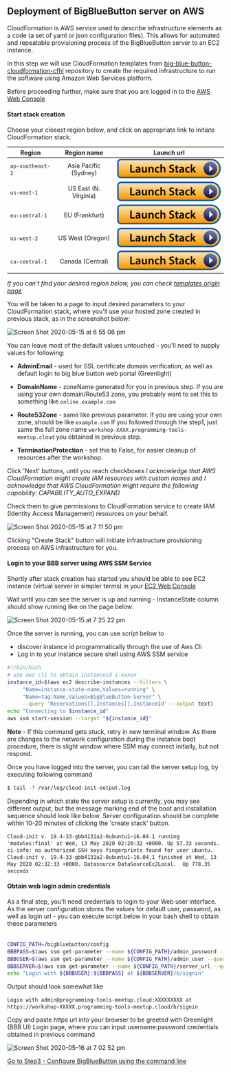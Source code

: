
## Deployment of BigBlueButton server on AWS

CloudFormation is AWS service used to describe infrastructure elements as a code 
(a set of yaml or json configuration files). This allows for automated
and repeatable provisioning process of the BigBlueButton server to an EC2 instance.

In this step we will use CloudFormation templates from [big-blue-button-cloudformation-cfhl](https://github.com/toshke/big-blue-button-cloudformation-cfhl)
repository to create the required infrastructure to run the software using Amazon Web Services platform.


Before proceeding further, make sure that you are logged in to the [AWS Web Console](https://console.aws.amazon.com/)


#### Start stack creation 

Choose your closest region below, and click on appropriate link to initiate CloudFormation stack. 

| Region        |Region name    |   Launch url  |
| ------------- |:-------------:|:-------------:|
| `ap-southeast-2` | Asia Pacific (Sydney) | <a target="_blank" href="https://console.aws.amazon.com/cloudformation/home?region=ap-southeast-2#/stacks/new?stackName=big-blue-button&templateURL=https://s3.ap-southeast-2.amazonaws.com/templates-ap-southeast-2.cfhighlander.info/templates/bbb/1589275224/bbb.compiled.yaml"><img src="https://raw.githubusercontent.com/toshke/big-blue-button-cloudformation-cfhl/fec34f65f91ef984f95945a2e6e285c6b54f9992/launch-stack.svg" /></a>  |
| `us-east-1` | US East (N. Virginia) | <a target="_blank" href="https://console.aws.amazon.com/cloudformation/home?region=us-east-1#/stacks/new?stackName=big-blue-button&templateURL=https://s3.us-east-1.amazonaws.com/templates-us-east-1.cfhighlander.info/templates/bbb/1589275224/bbb.compiled.yaml"><img src="https://raw.githubusercontent.com/toshke/big-blue-button-cloudformation-cfhl/fec34f65f91ef984f95945a2e6e285c6b54f9992/launch-stack.svg" /></a>  |
| `eu-central-1` | EU (Frankfurt) | <a target="_blank" href="https://console.aws.amazon.com/cloudformation/home?region=eu-central-1#/stacks/new?stackName=big-blue-button&templateURL=https://s3.eu-central-1.amazonaws.com/templates-eu-central-1.cfhighlander.info/templates/bbb/1589275224/bbb.compiled.yaml"><img src="https://raw.githubusercontent.com/toshke/big-blue-button-cloudformation-cfhl/fec34f65f91ef984f95945a2e6e285c6b54f9992/launch-stack.svg" /></a>  |
| `us-west-2` | US West (Oregon) | <a target="_blank" href="https://console.aws.amazon.com/cloudformation/home?region=us-west-2#/stacks/new?stackName=big-blue-button&templateURL=https://s3.us-west-2.amazonaws.com/templates-us-west-2.cfhighlander.info/templates/bbb/1589275224/bbb.compiled.yaml"><img src="https://raw.githubusercontent.com/toshke/big-blue-button-cloudformation-cfhl/fec34f65f91ef984f95945a2e6e285c6b54f9992/launch-stack.svg" /></a>  |
| `ca-central-1` | Canada (Central) | <a target="_blank" href="https://console.aws.amazon.com/cloudformation/home?region=ca-central-1#/stacks/new?stackName=big-blue-button&templateURL=https://s3.ca-central-1.amazonaws.com/templates-ca-central-1.cfhighlander.info/templates/bbb/1589275224/bbb.compiled.yaml"><img src="https://raw.githubusercontent.com/toshke/big-blue-button-cloudformation-cfhl/fec34f65f91ef984f95945a2e6e285c6b54f9992/launch-stack.svg" /></a>  |

*If you can't find your desired region below, you can check <a target="_blank" href="https://github.com/toshke/big-blue-button-cloudformation-cfhl"> templates origin page</a>*

You will be taken to a page to input desired parameters to your CloudFormation stack, 
where you'll use your hosted zone created in previous stack, as in the screenshot below:

![Screen Shot 2020-05-15 at 6 55 06 pm](https://user-images.githubusercontent.com/1170273/82031980-f58fc400-96dd-11ea-86e4-7580aebc4d7f.png)


You can leave most of the default values untouched - you'll need to supply values for following:

- **AdminEmail** - used for SSL certificate domain verification, as well as default login
                to big blue button web portal (Greenlight)
                
- **DomainName** - zoneName generated for you in previous step. If you are using your own domain/Route53 zone, 
you probably want to set this to something like `online.example.com`

- **Route53Zone** - same like previous parameter. If you are using your own zone, should be like `example.com` 
   If you followed through the step1, just same the full zone name `workshop-XXXX.programming-tools-meetup.cloud`
   you obtained in previous step. 
   
- **TerminationProtection** - set this to False, for easier cleanup of resources after the workshop. 

           
Click 'Next' buttons, until you reach checkboxes *I acknowledge that AWS CloudFormation might create IAM resources with custom names*
and *I acknowledge that AWS CloudFormation might require the following capability: CAPABILITY_AUTO_EXPAND*

Check them to give permissions to CloudFormation service to create IAM (Identity Access Management) resources
on your behalf.  

![Screen Shot 2020-05-15 at 7 11 50 pm](https://user-images.githubusercontent.com/1170273/82033499-283abc00-96e0-11ea-9a24-acbe6e7e74b5.png)

Clicking "Create Stack" button will initiate infrastructure provisioning process on AWS infrastructure for you. 



#### Login to your BBB server using AWS SSM Service

Shortly after stack creation has started you should be able to see EC2 instance (virtual server in simpler terms)
in your [EC2 Web Console](https://ap-southeast-2.console.aws.amazon.com/ec2/v2/home?region=ap-southeast-2#Instances:sort=instanceId)


Wait until you can see the server is up and running - InstanceState column should show running like on 
the page below:

![Screen Shot 2020-05-15 at 7 25 22 pm](https://user-images.githubusercontent.com/1170273/82034682-dbf07b80-96e1-11ea-9933-8d7526f82442.png)

Once the server is running, you can use script below to 
 - discover instance id programmatically through the use of Aws Cli
 - Log in to your instance secure shell using AWS SSM service

```bash
#!/bin/bash
# use aws cli to obtain instanceid i-xxxxx
instance_id=$(aws ec2 describe-instances --filters \
     "Name=instance-state-name,Values=running" \
     "Name=tag:Name,Values=BigBlueButton-Server" \
     --query 'Reservations[].Instances[].InstanceId' --output text)
echo "Connecting to $instance_id"
aws ssm start-session --target "${instance_id}"
```

**Note** - If this command gets stuck, retry in new terminal window. As there are changes
to the network configuration during the instance boot procedure, there is slight window
where SSM may connect initially, but not respond. 


Once you have logged into the server, you can tail the server setup log, 
by executing following command 

```bash
$ tail -f /var/log/cloud-init-output.log
```
 
Depending in which state the server setup is currently, you may see different output,
but the message marking end of the boot and installation sequence should look 
like below. Server configuration should be complete within 10-20 minutes of clicking the 'create stack' button. 
 
```text
Cloud-init v. 19.4-33-gbb4131a2-0ubuntu1~16.04.1 running 'modules:final' at Wed, 13 May 2020 02:20:32 +0000. Up 57.33 seconds.
ci-info: no authorized SSH keys fingerprints found for user ubuntu.
Cloud-init v. 19.4-33-gbb4131a2-0ubuntu1~16.04.1 finished at Wed, 13 May 2020 02:32:33 +0000. Datasource DataSourceEc2Local.  Up 778.35 seconds
```


#### Obtain web login admin credentials

As a final step, you'll need credentials to login to your Web user interface. 
As the server configuration stores the values for default user, password, as
well as login url - you can execute script below in your bash shell
to obtain these parameters

```bash

CONFIG_PATH=/bigbluebutton/config
BBBPASS=$(aws ssm get-parameter --name ${CONFIG_PATH}/admin_password --query Parameter.Value --output text --with-decryption)
BBBUSER=$(aws ssm get-parameter --name ${CONFIG_PATH}/admin_user --query Parameter.Value --output text)
BBBSERVER=$(aws ssm get-parameter --name ${CONFIG_PATH}/server_url --query Parameter.Value --output text)
echo "Login with ${BBBUSER}:${BBBPASS} at ${BBBSERVER}/b/signin"
```

Output should look somewhat like

```text
Login with admin@programming-tools-meetup.cloud:XXXXXXXXX at https://workshop-XXXXX.programming-tools-meetup.cloud/b/signin
```

Copy and paste https url into your browser to be greeted with Greenlight (BBB UI) 
Login page, where you can input username:password credentials obtained in previous command

<img width="1041" alt="Screen Shot 2020-05-16 at 7 02 52 pm" src="https://user-images.githubusercontent.com/1170273/82115794-51268400-97a8-11ea-8b40-f74fcb5114eb.png">



[Go to Step3 - Configure BigBlueButton using the command line](Step3.md) 
